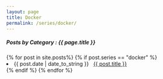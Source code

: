 ```yaml
---
layout: page
title: Docker
permalink: /series/docker/
---
```


<h5> Posts by Category : {{ page.title }} </h5>

<div class="card">
{% for post in site.posts%}
    {% if post.series == "docker" %}
        <li class="category-posts"><span>{{ post.date | date_to_string }}</span> &nbsp; <a href="{{ post.url }}">{{ post.title }}</a></li>
    {% endif %}
{% endfor %}
</div>